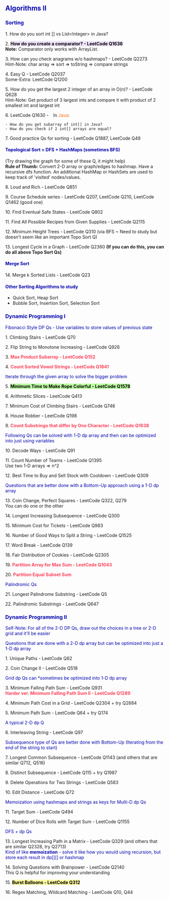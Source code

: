 <h2 style="color:#0303ad">Algorithms II</h2>

<h3 style="color:#0303ad">Sorting</h3>

1\. How do you sort int \[\] vs List\<Integer\> in Java?

2\. <mark style="background-color:#efe3ff"><strong>How do you create a comparator? - LeetCode Q1636</strong></mark>
<br>**Note:** Comparator only works with ArrayList. 

3\. How can you check anagrams w/o hashmaps? - LeetCode Q2273
<br>Hint-Note: char array => sort => toString => compare strings

4\. Easy Q - LeetCode Q2037
<br> Some-Extra: LeetCode Q1200

5\. How do you get the largest 2 integer of an array in O(n)? - LeetCode Q628
<br>Hint-Note: Get product of 3 largest ints and compare it with product of 2 smallest int and largest int

6\. LeetCode Q1630 - &ensp; In <span style="color:#fc6b03">Java</span>:

    - How do you get subarray of int[] in Java?
    - How do you check if 2 int[] arrays are equal?

7\. Good practice Qs for sorting - LeetCode Q1887, LeetCode Q49

<h4 style="color:#0303ad">Topological Sort = DFS + HashMaps (sometimes BFS)</h4>

(Try drawing the graph for some of these Q, it might help)
<br> **Rule of Thumb:** Convert 2-D array or graph/edges to hashmap. Have a recursive dfs function. An additional HashMap or HashSets are used to keep track of 'visited' nodes/values.

8\. Loud and Rich - LeetCode Q851

9\. Course Schedule series - LeetCode Q207, LeetCode Q210, LeetCode Q1462 (good one)

10\. Find Eventual Safe States - LeetCode Q802

11\. Find All Possible Recipes from Given Supplies - LeetCode Q2115

12\. Minimum Height Trees - LeetCode Q310 (via BFS ~ Need to study but doesn't seem like an important Topo Sort Q)

13\. Longest Cycle in a Graph - LeetCode Q2360 **(If you can do this, you can do all above Topo Sort Qs)**

<h4 style="color:#0303ad">Merge Sort</h4>

14\. Merge k Sorted Lists - LeetCode Q23

<h4 style="color:#0303ad">Other Sorting Algorithms to study</h4>

- Quick Sort, Heap Sort
- Bubble Sort, Insertion Sort, Selection Sort


<h3 style="color:#0303ad">Dynamic Programming I</h3>

<p style="color:#0303ad">Fibonacci Style DP Qs - Use variables to store values of previous state</p>

1\. Climbing Stairs - LeetCode Q70

2\. Flip String to Monotone Increasing - LeetCode Q926

3\. <strong style="color:#fc425b">Max Product Subarray - LeetCode Q152</strong>

4\. <strong style="color:#fc425b">Count Sorted Vowel Strings - LeetCode Q1641</strong>

<p style="color:#0303ad">Iterate through the given array to solve the bigger problem</p>

5\. <mark style="background-color:#bbffa1"><strong>Minimum Time to Make Rope Colorful - LeetCode Q1578</strong></mark>

6\. Arithmetic Slices - LeetCode Q413

7\. Minimum Cost of Climbing Stairs - LeetCode Q746

8\. House Robber - LeetCode Q198

9\. <strong style="color:#fc425b">Count Substrings that differ by One Character - LeetCode Q1638</strong>

<p style="color:#0303ad">Following Qs can be solved with 1-D dp array and then can be optimized into just using variables</p>

10\. Decode Ways - LeetCode Q91

11\. Count Number of Teams - LeetCode Q1395 
<br><a>Use two 1-D arrays => n^2</a>

12\. Best Time to Buy and Sell Stock with Cooldown - LeetCode Q309

<p style="color:#0303ad">Questions that are better done with a Bottom-Up approach using a 1-D dp array</p>

13\. Coin Change, Perfect Squares - LeetCode Q322, Q279
<br><a>You can do one or the other</a>

14\. Longest Increasing Subsequence - LeetCode Q300

15\. Minimum Cost for Tickets - LeetCode Q983

16\. Number of Good Ways to Split a String - LeetCode Q1525

17\. Word Break - LeetCode Q139

18\. Fair Distribution of Cookies - LeetCode Q2305

19\. <strong style="color:#fc425b">Partition Array for Max Sum - LeetCode Q1043</strong>

20\. <strong style="color:#fc425b">Partition Equal Subset Sum</strong>

<p style="color:#0303ad">Palindromic Qs</p>

21\. Longest Palindrome Substring - LeetCode Q5

22\. Palindromic Substrings - LeetCode Q647

<h3 style="color:#0303ad">Dynamic Programming II</h3>

<p style="color:#0303ad">Self-Note: For all of the 2-D DP Qs, draw out the choices in a tree or 2-D grid and it'll be easier</p>

<p style="color:#0303ad">Questions that are done with a 2-D dp array but can be optimized into just a 1-D dp array</p>

1\. Unique Paths - LeetCode Q62

2\. Coin Change II - LeetCode Q518

<p style="color:#0303ad">Grid dp Qs can *sometimes be optimized into 1-D dp array</p>

3\. Minimum Falling Path Sum - LeetCode Q931
<br><strong style="color:#fc425b">Harder ver. Minimum Falling Path Sum II - LeetCode Q1289</strong>

4\. Minimum Path Cost in a Grid - LeetCode Q2304 + try Q2684

5\. Minimum Path Sum - LeetCode Q64 + try Q174

<p style="color:#0303ad">A typical 2-D dp Q</p>

6\. Interleaving String - LeetCode Q97

<p style="color:#0303ad">Subsequence type of Qs are better done with Bottom-Up (Iterating from the end of the string to start)</p>

7\. Longest Common Subsequence - LeetCode Q1143 (and others that are similar Q712, Q516)

8\. Distinct Subsequence - LeetCode Q115 + try Q1987

9\. Delete Operations for Two Strings - LeetCode Q583

10\. Edit Distance - LeetCode Q72

<p style="color:#0303ad">Memoization using hashmaps and strings as keys for Multi-D dp Qs</p>

11\. Target Sum - LeetCode Q494

12\. Number of Dice Rolls with Target Sum - LeetCode Q1155

<p style="color:#0303ad">DFS + dp Qs</p>

13\. Longest Increasing Path in a Matrix - LeetCode Q329 (and others that are similar Q2328, try Q2713)
<br><a style="color:#0303ad">Kind of like <strong>memoization</strong> - solve it like how you would using recursion, but store each result in dp\[\]\[\] or hashmap</a>

14\. Solving Questions with Brainpower - LeetCode Q2140
<br><a>This Q is helpful for improving your understanding</a>

15\. <mark style="background-color:#fffaa1"><strong>Burst Balloons - LeetCode Q312</strong></mark>

16\. Regex Matching, Wildcard Matching - LeetCode Q10, Q44

